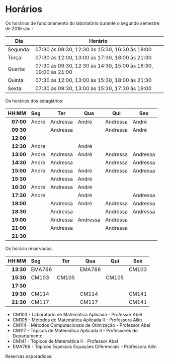 # Horários

Os horários de funcionamento do laboratório durante o segundo semestre de 2016
são  :

Dia      | Horário
-------- | -------
Segunda: | 07:30 às 09:30, 12:30 às 15:30, 16:30 às 18:00
Terça:   | 07:30 às 12:00, 13:00 às 17:30, 18:00 às 21:30
Quarta:  | 07:30 às 09:30, 12:30 às 14:30, 15:00 às 18:30, 19:00 às 21:00
Quinta:  | 07:30 às 12:00, 13:00 às 15:30, 18:00 às 21:30
Sexta:   | 07:30 às 09:30, 13:00 às 15:30, 17:30 às 19:00

Os horários dos estagiários:


HH:MM | Seg | Ter | Qua | Qui | Sex
--: | :--- | --- | --- | --- | ---
**07:00** | André    | Andressa | André    | Andressa | André    
**09:30** |          | Andressa |          | Andressa | André    
**12:00** |          |          |          |          |          
**12:30** | Andre    |          | André    |          |           
**13:00** | Andre    | Andressa | André    | Andressa | Andressa       
**14:30** | Andre    | Andressa |          | Andressa | Andressa
**15:00** | Andre    | Andressa | André    | Andressa | Andressa
**15:30** |          | Andressa | André    |          |
**16:30** | André    | Andressa | André    |          |
**17:30** | André    |          | André    |          | Andressa
**18:00** |          | Andressa | André    | Andressa | Andressa      
**18:30** |          | Andressa |          | Andressa | Andressa  
**19:00** |          | Andressa | Andressa | Andressa |        
**21:00** |          | Andressa |          | Andressa |          
**21:30** |          |          |          |          |            



Os horário reservados:


 HH:MM     |  Seg  |  Ter  |  Qua  |  Qui  | Sex
 --:       | :---  |  ---  |  ---  |  ---  | ---
 **13:30** |EMA766 |       |EMA766 |       | CM103
 **15:30** | CM103 | CM105 |       | CM105 |  
 **17:30** |       |       |       |       |
 **19:30** | CM114 |       | CM114 |       | CM141
 **21:30** | CM117 |       | CM117 |       | CM141

- CM103 - Laboratório de Matemática Aplicada - Professor Abel
- CM105 - Métodos de Matemática Aplicada II - Professora Ailin
- CM114 - Métodos Computacionais de Otimização - Professor Abel
- CM117 - Tópicos de Matemática Aplicada II - Professores do Departamento
- CM141 - Tópicos de Matemática II - Professor Abel
- EMA766 - Tópicos Especiais Equações Diferenciais - Professora Ailin


Reservas esporádicas:
